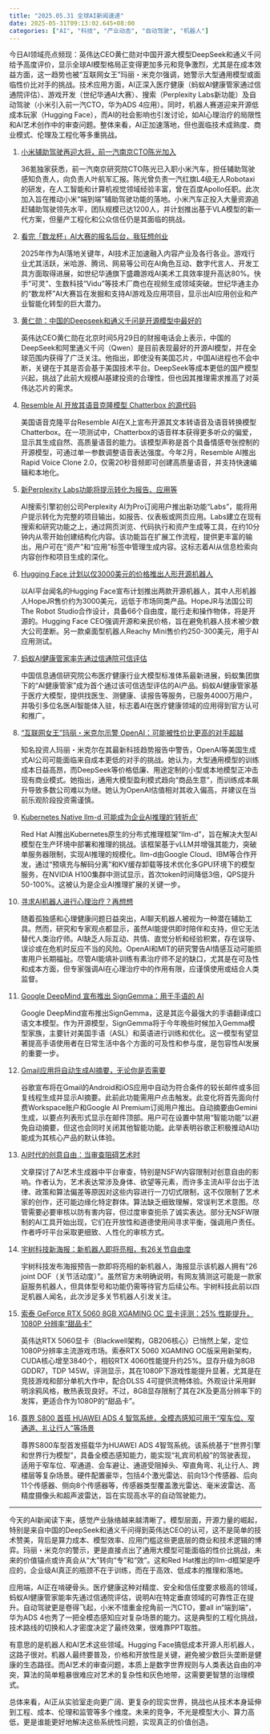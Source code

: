 ```yaml
---
title: "2025.05.31 全球AI新闻速递"
date: 2025-05-31T09:13:02.645+08:00
categories: ["AI", "科技", "产业动态", "自动驾驶", "机器人"]
---
```


今日AI领域亮点频现：英伟达CEO黄仁勋对中国开源大模型DeepSeek和通义千问给予高度评价，显示全球AI模型格局正变得更加多元和竞争激烈，尤其是在成本效益方面，这一趋势也被“互联网女王”玛丽・米克尔强调，她警示大型通用模型或面临性价比对手的挑战。技术应用方面，AI正深入医疗健康（蚂蚁AI健康管家通过信通院评估）、游戏开发（世纪华通AI大赛）、搜索（Perplexity Labs新功能）及自动驾驶（小米引入前一汽CTO，华为ADS 4应用）。同时，机器人赛道迎来开源低成本玩家（Hugging Face），而AI的社会影响也引发讨论，如AI心理治疗的局限性和AI艺术创作中的审查问题。整体来看，AI正加速落地，但也面临技术成熟度、商业模式、伦理及工程化等多重挑战。

1.  [小米辅助驾驶再迎大将，前一汽南京CTO陈光加入](https://36kr.com/p/3315016322738689)

    36氪独家获悉，前一汽南京研究院CTO陈光已入职小米汽车，担任辅助驾驶感知负责人，向负责人叶航军汇报。陈光曾负责一汽红旗L4级无人Robotaxi的研发，在人工智能和计算机视觉领域经验丰富，曾在百度Apollo任职。此次加入旨在推动小米“端到端”辅助驾驶功能的落地。小米汽车正投入大量资源追赶辅助驾驶领先水平，团队规模已达1200人，并计划推出基于VLA模型的新一代方案，但量产工程化和公众信任仍是其面临的挑战。

2.  [看完「数龙杯」AI大赛的报名后台，我狂想创业](https://36kr.com/p/3314598362801920)

    2025年作为AI落地关键年，AI技术正加速融入内容产业及各行各业。游戏行业尤其活跃，米哈游、腾讯、网易等公司在AI角色互动、数字代言人、开发工具方面取得进展，如世纪华通旗下盛趣游戏AI美术工具效率提升高达80%。快手“可灵”、生数科技“Vidu”等技术厂商也在视频生成领域突破。世纪华通主办的“数龙杯”AI大赛旨在发掘和支持AI游戏及应用项目，显示出AI应用创业和产业智能化转型的巨大潜力。

3.  [黄仁勋：中国的Deepseek和通义千问是开源模型中最好的](https://36kr.com/newsflashes/3315043920308487?f=rss)

    英伟达CEO黄仁勋在北京时间5月29日的财报电话会上表示，中国的DeepSeek和阿里通义千问（Qwen）是目前表现最好的开源AI模型，并在全球范围内获得了广泛关注。他指出，即使没有美国芯片，中国AI进程也不会中断，关键在于其是否会基于美国技术平台。DeepSeek等成本更低的国产模型兴起，挑战了此前大规模AI基建投资的合理性，但也因其推理需求推高了对英伟达芯片的需求。

4.  [Resemble AI 开放其语音克隆模型 Chatterbox 的源代码](https://analyticsindiamag.com/ai-news-updates/resemble-ai-open-sources-its-voice-cloning-model-chatterbox/)

    美国语音克隆平台Resemble AI在X上宣布开源其文本转语音及语音转换模型Chatterbox。在一项测试中，Chatterbox的语音样本获得更多听众的偏爱，显示其生成自然、高质量语音的能力。该模型声称是首个具备情感夸张控制的开源模型，可通过单一参数调整语音表达强度。今年2月，Resemble AI推出Rapid Voice Clone 2.0，仅需20秒音频即可创建高质量语音，并支持快速编辑和本地化。

5.  [新Perplexity Labs功能将提示转化为报告、应用等](https://analyticsindiamag.com/ai-news-updates/new-perplexity-labs-feature-turns-prompts-into-reports-apps-and-more/)

    AI搜索引擎初创公司Perplexity AI为Pro订阅用户推出新功能“Labs”，能将用户提示转化为完整的项目输出，如报告、仪表板或网页应用。Labs建立在现有搜索和研究功能之上，通过网页浏览、代码执行和资产生成等工具，在约10分钟内从零开始创建结构化内容。该功能旨在扩展工作流程，提供更丰富的输出，用户可在“资产”和“应用”标签中管理生成内容。这标志着AI从信息检索向内容创作和项目生成的深化。

6.  [Hugging Face 计划以仅3000美元的价格推出人形开源机器人](https://arstechnica.com/ai/2025/05/hugging-face-hopes-to-bring-a-humanoid-robot-to-market-for-just-3000/)

    以AI平台闻名的Hugging Face宣布计划推出两款开源机器人，其中人形机器人HopeJR售价约为3000美元，远低于市场同类产品。HopeJR与法国公司The Robot Studio合作设计，具备66个自由度，能行走和操作物体，将是开源的。Hugging Face CEO强调开源和亲民价格，旨在避免机器人技术被少数大公司垄断。另一款桌面型机器人Reachy Mini售价约250-300美元，用于AI应用测试。

7.  [蚂蚁AI健康管家率先通过信通院可信评估](https://36kr.com/newsflashes/3315069310265865?f=rss)

    中国信息通信研究院公布医疗健康行业大模型标准体系最新进展，蚂蚁集团旗下的“AI健康管家”成为首个通过该可信选型评估的AI产品。蚂蚁AI健康管家基于医疗大模型，提供找医生、测健康、读报告等服务，已服务4000万用户，并吸引多位名医AI智能体入驻，标志着AI在医疗健康领域的应用得到官方认可和推广。

8.  [“互联网女王”玛丽・米克尔示警 OpenAI：可能被性价比更高的对手超越](https://www.ithome.com/0/857/361.htm)

    知名投资人玛丽・米克尔在其最新科技趋势报告中警告，OpenAI等美国生成式AI公司可能面临来自成本更低的对手的挑战。她认为，大型通用模型的训练成本日益高昂，而DeepSeek等价格低廉、用途定制的小型或本地模型正冲击现有商业模式。她指出，通用大模型盈利模式趋向“商品生意”，而训练成本飙升导致多数公司难以为继。她认为OpenAI估值相对其收入偏高，并建议在当前乐观阶段投资需谨慎。

9.  [Kubernetes Native llm-d 可能成为企业AI推理的‘转折点’](https://analyticsindiamag.com/ai-features/kubernetes-native-llm-d-could-be-a-turning-point-in-enterprise-ai-for-inferencing/)

    Red Hat AI推出Kubernetes原生的分布式推理框架“llm-d”，旨在解决大型AI模型在生产环境中部署和推理的挑战。该框架基于vLLM并增强其能力，突破单服务器限制，实现AI推理的规模化。llm-d由Google Cloud、IBM等合作开发，通过“预填充与解码分离”和KV缓存卸载等技术优化多GPU环境下的模型服务，在NVIDIA H100集群中测试显示，首次token时间降低3倍，QPS提升50-100%。这被认为是企业AI推理扩展的关键一步。

10. [寻求AI机器人进行心理治疗？再想想](https://analyticsindiamag.com/ai-features/seeking-therapy-from-an-ai-bot-think-again/)

    随着孤独感和心理健康问题日益突出，AI聊天机器人被视为一种潜在辅助工具。然而，研究和专家观点都显示，虽然AI能提供即时陪伴和支持，但它无法替代人类治疗师。AI缺乏人际互动、共情、直觉分析和经验积累，存在误导、误诊或在危机时反应不当的风险。OpenAI和MIT的研究警告AI情感互动可能损害用户长期福祉。尽管AI能填补训练有素治疗师不足的缺口，尤其是在可及性和成本方面，但专家强调AI在心理治疗中的作用有限，应谨慎使用或结合人类监督。

11. [Google DeepMind 宣布推出 SignGemma：用于手语的 AI](https://analyticsindiamag.com/ai-news-updates/google-deepmind-announces-signgemma-ai-for-sign-language/)

    Google DeepMind宣布推出SignGemma，这是其迄今最强大的手语翻译成口语文本模型。作为开源模型，SignGemma将于今年晚些时候加入Gemma模型家族，主要针对美国手语（ASL）和英语进行训练和优化。这一模型有望显著提高手语使用者在日常生活中各个方面的可及性和参与度，是包容性AI发展的重要一步。

12. [Gmail应用将自动生成AI摘要，无论你是否需要](https://arstechnica.com/google/2025/05/the-gmail-app-will-now-create-ai-summaries-whether-you-want-them-or-not/)

    谷歌宣布将在Gmail的Android和iOS应用中自动为符合条件的较长邮件或多回复线程生成并显示AI摘要。此前此功能需用户点击触发。此变化将首先面向付费Workspace账户和Google AI Premium订阅用户推出。自动摘要由Gemini生成，以要点列表形式显示在邮件顶部。用户可在设置中禁用“智能功能”以避免自动摘要，但这也会同时关闭其他智能功能。此举表明谷歌正积极推动AI功能成为其核心产品的默认体验。

13. [AI时代的创意自由：当审查阻碍艺术时](https://ai2people.com/creative-freedom-in-the-age-of-ai-when-censorship-gets-in-the-way-of-art/)

    文章探讨了AI艺术生成器中平台审查，特别是NSFW内容限制对创意自由的影响。作者认为，艺术表达常涉及身体、欲望等元素，而许多主流AI平台出于法律、政策和算法偏差等原因对这些内容进行一刀切式限制，这不仅限制了艺术家的创作，还可能边缘化特定群体。算法缺乏细致理解，常误判艺术意图。尽管需要必要审核以防有害内容，但过度审查扼杀了诚实表达。部分无NSFW限制的AI工具开始出现，它们在开放性和道德使用间寻求平衡，强调用户责任。作者呼吁平台采取更细致、人性化的审核方式。

14. [宇树科技新海报：新机器人即将亮相，有26关节自由度](https://36kr.com/newsflashes/3315041902700802)

    宇树科技发布海报预告一款即将亮相的新机器人，海报显示该机器人拥有“26 joint DOF（关节活动度）”。虽然官方未明确说明，有网友猜测这可能是一款家庭服务机器人，但具体型号和功能仍需等待官方后续公布。宇树科技此前以四足机器人闻名，此次涉足多关节机器人引发关注。

15. [索泰 GeForce RTX 5060 8GB XGAMING OC 显卡评测：25% 性能提升，1080P 分辨率“甜品卡”](https://www.ithome.com/0/857/357.htm)

    英伟达RTX 5060显卡（Blackwell架构，GB206核心）已悄然上架，定位1080P分辨率主流游戏市场。索泰RTX 5060 XGAMING OC版采用新架构，CUDA核心增至3840个，相较RTX 4060性能提升约25%。显存升级为8GB GDDR7，TDP 145W。评测显示，其在1080P下游戏性能提升显著，尤其是在竞技游戏和部分单机大作中，配合DLSS 4可提供流畅体验。外观设计采用鲜明涂鸦风格，散热表现良好。不过，8GB显存限制了其在2K及更高分辨率下的发挥，更适合作为1080P的“甜品卡”。

16. [尊界 S800 首搭 HUAWEI ADS 4 智驾系统，全模态感知可用于“窄车位、窄通道、礼让行人”等场景](https://www.ithome.com/0/857/316.htm)

    尊界S800车型首发搭载华为HUAWEI ADS 4智驾系统。该系统基于“世界引擎和世界行为模型”，具备全模态感知能力，能实现“礼宾司机般”的驾驶表现，适用于窄车位、窄通道、会车避让、通道受阻掉头、窄直角弯、礼让行人、跨楼层等复杂场景。硬件配置豪华，包括4个激光雷达、前向13个传感器、后向11个传感器、侧向8个传感器等，传感器类型覆盖激光雷达、毫米波雷达、高精度摄像头和超声波雷达，旨在实现高水平的自动驾驶能力。

---

今天的AI新闻读下来，感觉产业脉络越来越清晰了。模型层面，开源力量的崛起，特别是来自中国的DeepSeek和通义千问得到英伟达CEO的认可，这不是简单的技术赞美，背后是算力成本、模型效率、应用门槛这些更底层的商业和技术逻辑的博弈。玛丽・米克尔的警示，更是直接点出了通用大模型可能面临的性价比挑战，未来的价值锚点或许真会从“大”转向“专”和“效”。这和Red Hat推出的llm-d框架是呼应的，企业级AI真正的瓶颈不在于训练，而在于高效、低成本的推理和落地。

应用端，AI正在啃硬骨头。医疗健康这种对精度、安全和信任度要求极高的领域，蚂蚁AI健康管家能率先通过信通院评估，说明AI在特定垂直领域的可靠性正在提升。自动驾驶更是卷得飞起，小米不惜重金挖角前一汽CTO，要all in“端到端”，华为ADS 4也秀了一把全模态感知应对复杂场景的能力。这是典型的工程化挑战，技术路线的切换和人才密度决定了最终效果，很难靠PPT取胜。

有意思的是机器人和AI艺术这些领域。Hugging Face搞低成本开源人形机器人，这路子很对。机器人最终要普及，价格和开放性是关键，避免被少数巨头垄断是健康的生态路径。而AI艺术的审查问题，本质上是数字世界规则与人类表达自由的冲突，算法的简单粗暴很难应对艺术的复杂性和灰色地带，这需要更智慧的治理模式。

总体来看，AI正从实验室走向更广阔、更复杂的现实世界，挑战也从技术本身延伸到工程、成本、伦理和监管等多个维度。未来的竞争，不光是模型大小、算力高低，更是谁能更好地解决这些系统性问题，实现真正的价值创造。
